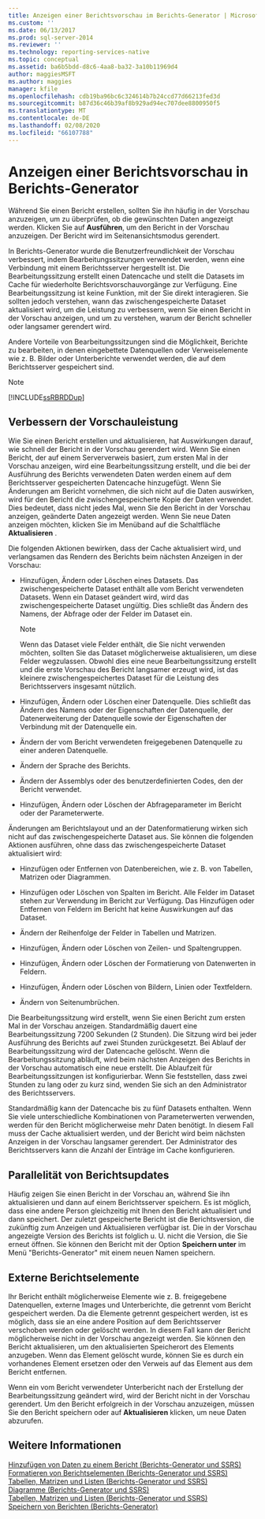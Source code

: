 ```yaml
---
title: Anzeigen einer Berichtsvorschau im Berichts-Generator | Microsoft-Dokumentation
ms.custom: ''
ms.date: 06/13/2017
ms.prod: sql-server-2014
ms.reviewer: ''
ms.technology: reporting-services-native
ms.topic: conceptual
ms.assetid: ba6b5bdd-d8c6-4aa8-ba32-3a10b11969d4
author: maggiesMSFT
ms.author: maggies
manager: kfile
ms.openlocfilehash: cdb19ba96bc6c324614b7b24ccd77d66213fed3d
ms.sourcegitcommit: b87d36c46b39af8b929ad94ec707dee8800950f5
ms.translationtype: MT
ms.contentlocale: de-DE
ms.lasthandoff: 02/08/2020
ms.locfileid: "66107788"
---
```

# <a name="previewing-reports-in-report-builder"></a>Anzeigen einer Berichtsvorschau in Berichts-Generator
  Während Sie einen Bericht erstellen, sollten Sie ihn häufig in der Vorschau anzuzeigen, um zu überprüfen, ob die gewünschten Daten angezeigt werden. Klicken Sie auf **Ausführen**, um den Bericht in der Vorschau anzuzeigen. Der Bericht wird im Seitenansichtsmodus gerendert.  
  
 In Berichts-Generator wurde die Benutzerfreundlichkeit der Vorschau verbessert, indem Bearbeitungssitzungen verwendet werden, wenn eine Verbindung mit einem Berichtsserver hergestellt ist. Die Bearbeitungssitzung erstellt einen Datencache und stellt die Datasets im Cache für wiederholte Berichtsvorschauvorgänge zur Verfügung. Eine Bearbeitungssitzung ist keine Funktion, mit der Sie direkt interagieren. Sie sollten jedoch verstehen, wann das zwischengespeicherte Dataset aktualisiert wird, um die Leistung zu verbessern, wenn Sie einen Bericht in der Vorschau anzeigen, und um zu verstehen, warum der Bericht schneller oder langsamer gerendert wird.  
  
 Andere Vorteile von Bearbeitungssitzungen sind die Möglichkeit, Berichte zu bearbeiten, in denen eingebettete Datenquellen oder Verweiselemente wie z. B. Bilder oder Unterberichte verwendet werden, die auf dem Berichtsserver gespeichert sind.  
  
> [!NOTE]  
>  [!INCLUDE[ssRBRDDup](../../includes/ssrbrddup-md.md)]  
  
## <a name="improving-preview-performance"></a>Verbessern der Vorschauleistung  
 Wie Sie einen Bericht erstellen und aktualisieren, hat Auswirkungen darauf, wie schnell der Bericht in der Vorschau gerendert wird. Wenn Sie einen Bericht, der auf einem Serververweis basiert, zum ersten Mal in der Vorschau anzeigen, wird eine Bearbeitungssitzung erstellt, und die bei der Ausführung des Berichts verwendeten Daten werden einem auf dem Berichtsserver gespeicherten Datencache hinzugefügt. Wenn Sie Änderungen am Bericht vornehmen, die sich nicht auf die Daten auswirken, wird für den Bericht die zwischengespeicherte Kopie der Daten verwendet. Dies bedeutet, dass nicht jedes Mal, wenn Sie den Bericht in der Vorschau anzeigen, geänderte Daten angezeigt werden. Wenn Sie neue Daten anzeigen möchten, klicken Sie im Menüband auf die Schaltfläche **Aktualisieren** .  
  
 Die folgenden Aktionen bewirken, dass der Cache aktualisiert wird, und verlangsamen das Rendern des Berichts beim nächsten Anzeigen in der Vorschau:  
  
-   Hinzufügen, Ändern oder Löschen eines Datasets. Das zwischengespeicherte Dataset enthält alle vom Bericht verwendeten Datasets. Wenn ein Dataset geändert wird, wird das zwischengespeicherte Dataset ungültig. Dies schließt das Ändern des Namens, der Abfrage oder der Felder im Dataset ein.  
  
    > [!NOTE]  
    >  Wenn das Dataset viele Felder enthält, die Sie nicht verwenden möchten, sollten Sie das Dataset möglicherweise aktualisieren, um diese Felder wegzulassen. Obwohl dies eine neue Bearbeitungssitzung erstellt und die erste Vorschau des Bericht langsamer erzeugt wird, ist das kleinere zwischengespeichertes Dataset für die Leistung des Berichtsservers insgesamt nützlich.  
  
-   Hinzufügen, Ändern oder Löschen einer Datenquelle. Dies schließt das Ändern des Namens oder der Eigenschaften der Datenquelle, der Datenerweiterung der Datenquelle sowie der Eigenschaften der Verbindung mit der Datenquelle ein.  
  
-   Ändern der vom Bericht verwendeten freigegebenen Datenquelle zu einer anderen Datenquelle.  
  
-   Ändern der Sprache des Berichts.  
  
-   Ändern der Assemblys oder des benutzerdefinierten Codes, den der Bericht verwendet.  
  
-   Hinzufügen, Ändern oder Löschen der Abfrageparameter im Bericht oder der Parameterwerte.  
  
 Änderungen am Berichtslayout und an der Datenformatierung wirken sich nicht auf das zwischengespeicherte Dataset aus. Sie können die folgenden Aktionen ausführen, ohne dass das zwischengespeicherte Dataset aktualisiert wird:  
  
-   Hinzufügen oder Entfernen von Datenbereichen, wie z. B. von Tabellen, Matrizen oder Diagrammen.  
  
-   Hinzufügen oder Löschen von Spalten im Bericht. Alle Felder im Dataset stehen zur Verwendung im Bericht zur Verfügung. Das Hinzufügen oder Entfernen von Feldern im Bericht hat keine Auswirkungen auf das Dataset.  
  
-   Ändern der Reihenfolge der Felder in Tabellen und Matrizen.  
  
-   Hinzufügen, Ändern oder Löschen von Zeilen- und Spaltengruppen.  
  
-   Hinzufügen, Ändern oder Löschen der Formatierung von Datenwerten in Feldern.  
  
-   Hinzufügen, Ändern oder Löschen von Bildern, Linien oder Textfeldern.  
  
-   Ändern von Seitenumbrüchen.  
  
 Die Bearbeitungssitzung wird erstellt, wenn Sie einen Bericht zum ersten Mal in der Vorschau anzeigen. Standardmäßig dauert eine Bearbeitungssitzung 7200 Sekunden (2 Stunden). Die Sitzung wird bei jeder Ausführung des Berichts auf zwei Stunden zurückgesetzt. Bei Ablauf der Bearbeitungssitzung wird der Datencache gelöscht. Wenn die Bearbeitungssitzung abläuft, wird beim nächsten Anzeigen des Berichts in der Vorschau automatisch eine neue erstellt. Die Ablaufzeit für Bearbeitungssitzungen ist konfigurierbar. Wenn Sie feststellen, dass zwei Stunden zu lang oder zu kurz sind, wenden Sie sich an den Administrator des Berichtsservers.  
  
 Standardmäßig kann der Datencache bis zu fünf Datasets enthalten. Wenn Sie viele unterschiedliche Kombinationen von Parameterwerten verwenden, werden für den Bericht möglicherweise mehr Daten benötigt. In diesem Fall muss der Cache aktualisiert werden, und der Bericht wird beim nächsten Anzeigen in der Vorschau langsamer gerendert. Der Administrator des Berichtsservers kann die Anzahl der Einträge im Cache konfigurieren.  
  
## <a name="concurrency-of-report-updates"></a>Parallelität von Berichtsupdates  
 Häufig zeigen Sie einen Bericht in der Vorschau an, während Sie ihn aktualisieren und dann auf einem Berichtsserver speichern. Es ist möglich, dass eine andere Person gleichzeitig mit Ihnen den Bericht aktualisiert und dann speichert. Der zuletzt gespeicherte Bericht ist die Berichtsversion, die zukünftig zum Anzeigen und Aktualisieren verfügbar ist. Die in der Vorschau angezeigte Version des Berichts ist folglich u. U. nicht die Version, die Sie erneut öffnen. Sie können den Bericht mit der Option **Speichern unter** im Menü "Berichts-Generator" mit einem neuen Namen speichern.  
  
## <a name="external-report-items"></a>Externe Berichtselemente  
 Ihr Bericht enthält möglicherweise Elemente wie z. B. freigegebene Datenquellen, externe Images und Unterberichte, die getrennt vom Bericht gespeichert werden. Da die Elemente getrennt gespeichert werden, ist es möglich, dass sie an eine andere Position auf dem Berichtsserver verschoben werden oder gelöscht werden. In diesem Fall kann der Bericht möglicherweise nicht in der Vorschau angezeigt werden. Sie können den Bericht aktualisieren, um den aktualisierten Speicherort des Elements anzugeben. Wenn das Element gelöscht wurde, können Sie es durch ein vorhandenes Element ersetzen oder den Verweis auf das Element aus dem Bericht entfernen.  
  
 Wenn ein vom Bericht verwendeter Unterbericht nach der Erstellung der Bearbeitungssitzung geändert wird, wird der Bericht nicht in der Vorschau gerendert. Um den Bericht erfolgreich in der Vorschau anzuzeigen, müssen Sie den Bericht speichern oder auf **Aktualisieren** klicken, um neue Daten abzurufen.  
  
## <a name="see-also"></a>Weitere Informationen  
 [Hinzufügen von Daten zu einem Bericht &#40;Berichts-Generator und SSRS&#41;](../report-data/report-datasets-ssrs.md)   
 [Formatieren von Berichtselementen (Berichts-Generator und SSRS)](../report-design/formatting-report-items-report-builder-and-ssrs.md)   
 [Tabellen, Matrizen und Listen &#40;Berichts-Generator und SSRS&#41;](../report-design/create-invoices-and-forms-with-lists-report-builder-and-ssrs.md)   
 [Diagramme &#40;Berichts-Generator und SSRS&#41;](../report-design/charts-report-builder-and-ssrs.md)   
 [Tabellen, Matrizen und Listen &#40;Berichts-Generator und SSRS&#41;](../report-design/create-invoices-and-forms-with-lists-report-builder-and-ssrs.md)   
 [Speichern von Berichten &#40;Berichts-Generator&#41;](saving-reports-report-builder.md)  
  
  
